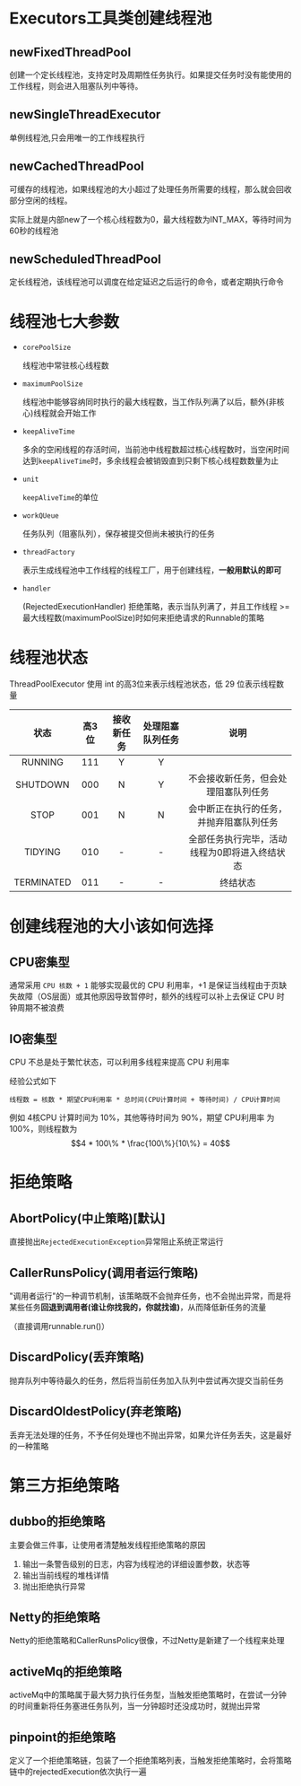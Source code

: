 # Executors工具类创建线程池
## newFixedThreadPool

创建一个定长线程池，支持定时及周期性任务执行。如果提交任务时没有能使用的工作线程，则会进入阻塞队列中等待。

## newSingleThreadExecutor

单例线程池,只会用唯一的工作线程执行

## newCachedThreadPool

可缓存的线程池，如果线程池的大小超过了处理任务所需要的线程，那么就会回收部分空闲的线程。

实际上就是内部new了一个核心线程数为0，最大线程数为INT_MAX，等待时间为60秒的线程池

## newScheduledThreadPool

定长线程池，该线程池可以调度在给定延迟之后运行的命令，或者定期执行命令

# 线程池七大参数

* `corePoolSize` 
  
    线程池中常驻核心线程数
  
* `maximumPoolSize`

    线程池中能够容纳同时执行的最大线程数，当工作队列满了以后，额外(非核心)线程就会开始工作
  
* `keepAliveTime`

    多余的空闲线程的存活时间，当前池中线程数超过核心线程数时，当空闲时间达到`keepAliveTime`时，多余线程会被销毁直到只剩下核心线程数数量为止
  
* `unit` 
  
    `keepAliveTime`的单位
  
* `workQUeue`

    任务队列（阻塞队列），保存被提交但尚未被执行的任务
  
* `threadFactory`

    表示生成线程池中工作线程的线程工厂，用于创建线程，**一般用默认的即可**
  
* `handler`

  (RejectedExecutionHandler) 拒绝策略，表示当队列满了，并且工作线程 >= 最大线程数(maximumPoolSize)时如何来拒绝请求的Runnable的策略

# 线程池状态

ThreadPoolExecutor 使用 int 的高3位来表示线程池状态，低 29 位表示线程数量

|    状态    | 高3位 | 接收新任务 | 处理阻塞队列任务 |                     说明                      |
| :--------: | :---: | :--------: | :--------------: | :-------------------------------------------: |
|  RUNNING   |  111  |     Y      |        Y         |                                               |
|  SHUTDOWN  |  000  |     N      |        Y         |     不会接收新任务，但会处理阻塞队列任务      |
|    STOP    |  001  |     N      |        N         |   会中断正在执行的任务，并抛弃阻塞队列任务    |
|  TIDYING   |  010  |     -      |        -         | 全部任务执行完毕，活动线程为0即将进入终结状态 |
| TERMINATED |  011  |     -      |        -         |                   终结状态                    |

# 创建线程池的大小该如何选择

## CPU密集型

通常采用 `CPU 核数 + 1` 能够实现最优的 CPU 利用率，+1 是保证当线程由于页缺失故障（OS层面）或其他原因导致暂停时，额外的线程可以补上去保证 CPU 时钟周期不被浪费

## IO密集型

CPU 不总是处于繁忙状态，可以利用多线程来提高 CPU 利用率

经验公式如下

`线程数 = 核数 * 期望CPU利用率 * 总时间(CPU计算时间 + 等待时间) / CPU计算时间`

例如 4核CPU 计算时间为 10%，其他等待时间为 90%，期望 CPU利用率 为100%，则线程数为
$$4 * 100\% * \frac{100\%}{10\%} = 40$$ 

# 拒绝策略

## AbortPolicy(中止策略)[默认]

直接抛出`RejectedExecutionException`异常阻止系统正常运行

## CallerRunsPolicy(调用者运行策略)

"调用者运行"的一种调节机制，该策略既不会抛弃任务，也不会抛出异常，而是将某些任务**回退到调用者(谁让你找我的，你就找谁)**，从而降低新任务的流量

（直接调用runnable.run()）

## DiscardPolicy(丢弃策略)

抛弃队列中等待最久的任务，然后将当前任务加入队列中尝试再次提交当前任务

## DiscardOldestPolicy(弃老策略)

丢弃无法处理的任务，不予任何处理也不抛出异常，如果允许任务丢失，这是最好的一种策略

# 第三方拒绝策略

## dubbo的拒绝策略

主要会做三件事，让使用者清楚触发线程拒绝策略的原因
1. 输出一条警告级别的日志，内容为线程池的详细设置参数，状态等
2. 输出当前线程的堆栈详情
3. 抛出拒绝执行异常

## Netty的拒绝策略

Netty的拒绝策略和CallerRunsPolicy很像，不过Netty是新建了一个线程来处理

## activeMq的拒绝策略

activeMq中的策略属于最大努力执行任务型，当触发拒绝策略时，在尝试一分钟的时间重新将任务塞进任务队列，当一分钟超时还没成功时，就抛出异常

## pinpoint的拒绝策略

定义了一个拒绝策略链，包装了一个拒绝策略列表，当触发拒绝策略时，会将策略链中的rejectedExecution依次执行一遍